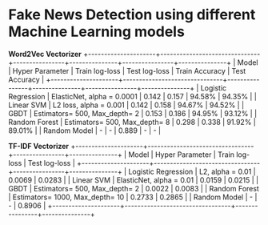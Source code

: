 # Fake News Detection using different Machine Learning models

**Word2Vec Vectorizer**
+---------------------+-------------------------------+----------------+---------------+----------------+---------------+
|        Model        |        Hyper Parameter        | Train log-loss | Test log-loss | Train Accuracy | Test Accuracy |
+---------------------+-------------------------------+----------------+---------------+----------------+---------------+
| Logistic Regression |   ElasticNet, alpha = 0.0001  |     0.142      |     0.157     |     94.58%     |     94.35%    |
|      Linear SVM     |     L2 loss, alpha = 0.001    |     0.142      |     0.158     |     94.67%     |     94.52%    |
|         GBDT        | Estimators= 500, Max_depth= 2 |     0.153      |     0.186     |     94.95%     |     93.12%    |
|    Random Forest    | Estimators= 500, Max_depth= 8 |     0.298      |     0.338     |     91.92%     |     89.01%    |
|     Random Model    |               -               |       -        |     0.889     |       -        |       -       |

**TF-IDF Vectorizer**
+---------------------+---------------------------------+----------------+---------------+
|        Model        |         Hyper Parameter         | Train log-loss | Test log-loss |
+---------------------+---------------------------------+----------------+---------------+
| Logistic Regression |         L2, alpha = 0.01        |     0.0069     |     0.0283    |
|      Linear SVM     |     ElasticNet, alpha = 0.01    |     0.0159     |     0.0215    |
|         GBDT        |  Estimators= 500, Max_depth= 2  |     0.0022     |     0.0083    |
|    Random Forest    | Estimators= 1000, Max_depth= 10 |     0.2733     |     0.2865    |
|     Random Model    |                -                |       -        |     0.8906    |
+---------------------+---------------------------------+----------------+---------------+
